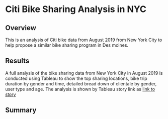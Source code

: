 # Citi Bike Sharing Analysis in NYC
## Overview
This is an analysis of Citi bike data from August 2019 from New York City to help propose a similar bike sharing program in Des moines.
## Results
A full analysis of the bike sharing data from New York City in August 2019 is conducted using Tableau to show the top sharing locations, bike trip duration by gender and time, detailed bread down of clientale by gender, user type and age. The analysis is shown by Tableau story link as [link to story](https://public.tableau.com/views/BikeSharingAnalysisinNYCStory/BikeSharingAnalysisinNYc?:language=en-US&:display_count=n&:origin=viz_share_link)



## Summary
